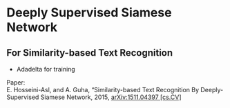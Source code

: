 # Deeply Supervised Siamese Network
## For Similarity-based Text Recognition
* Adadelta for training

Paper:  
E. Hosseini-Asl, and A. Guha, “Similarity-based Text Recognition By Deeply-Supervised Siamese Network, 2015, [arXiv:1511.04397 [cs.CV]](http://arxiv.org/abs/1511.04397)
